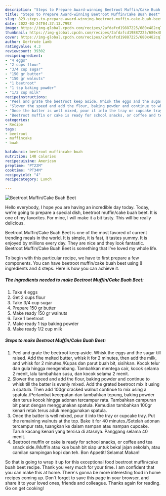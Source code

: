 ```yaml
---
description: "Steps to Prepare Award-winning Beetroot Muffin/Cake Buah Beet"
title: "Steps to Prepare Award-winning Beetroot Muffin/Cake Buah Beet"
slug: 823-steps-to-prepare-award-winning-beetroot-muffin-cake-buah-beet
date: 2022-03-24T04:37:13.799Z
image: https://img-global.cpcdn.com/recipes/2afdafcd19887225/680x482cq70/beetroot-muffincake-buah-beet-recipe-main-photo.jpg
thumbnail: https://img-global.cpcdn.com/recipes/2afdafcd19887225/680x482cq70/beetroot-muffincake-buah-beet-recipe-main-photo.jpg
cover: https://img-global.cpcdn.com/recipes/2afdafcd19887225/680x482cq70/beetroot-muffincake-buah-beet-recipe-main-photo.jpg
author: Gertrude Lamb
ratingvalue: 4.3
reviewcount: 39302
recipeingredient:
- "4 eggs"
- "2 cups flour"
- "3/4 cup sugar"
- "150 gr butter"
- "150 gr walnuts"
- "1 beetroot"
- "1 tsp baking powder"
- "1/2 cup milk"
recipeinstructions:
- "Peel and grate the beetroot keep aside. Whisk the eggs and the sugar till raised. Add the melted butter, whisk it for 2 minutes, then add the milk, and whisk for 2 minutes./Kupas dan parut buah bit, sisihkan. Kocok telur dan gula hingga mengembang. Tambahkan mentega cair, kocok selama 2 menit, lalu tambahkan susu, dan kocok selama 2 menit."
- "Slower the speed and add the flour, baking powder and continue to whisk till the batter is evenly mixed. Add the grated beetroot mix it using a spatula. Then add 100gr cracked walnut continue to mix using a spatula./Perlambat kecepatan dan tambahkan tepung, baking powder dan terus kocok hingga adonan tercampur rata. Tambahkan campuran bit parut dengan menggunakan spatula. Kemudian tambahkan 100gr kenari retak terus aduk menggunakan spatula."
- "Once the batter is well mixed, pour it into the tray or cupcake tray. Put the remaining walnuts at the top. Bake it for 40 minutes./Setelah adonan tercampur rata, tuangkan ke dalam nampan atau nampan cupcake. Taruh kacang kenari yang tersisa di atasnya. Panggang selama 40 menit."
- "Beetroot muffin or cake is ready for school snacks, or coffee and tea snack side./Muffin atau kue buah bit siap untuk bekal jajan sekolah, atau camilan sampingan kopi dan teh. Bon Appetit! Selamat Makan!"
categories:
- Recipe
tags:
- beetroot
- muffincake
- buah

katakunci: beetroot muffincake buah 
nutrition: 140 calories
recipecuisine: American
preptime: "PT22M"
cooktime: "PT34M"
recipeyield: "4"
recipecategory: Lunch

---
```



![Beetroot Muffin/Cake Buah Beet](https://img-global.cpcdn.com/recipes/2afdafcd19887225/680x482cq70/beetroot-muffincake-buah-beet-recipe-main-photo.jpg)

Hello everybody, I hope you are having an incredible day today. Today, we're going to prepare a special dish, beetroot muffin/cake buah beet. It is one of my favorites. For mine, I will make it a bit tasty. This will be really delicious.



Beetroot Muffin/Cake Buah Beet is one of the most favored of current trending meals in the world. It is simple, it is fast, it tastes yummy. It is enjoyed by millions every day. They are nice and they look fantastic. Beetroot Muffin/Cake Buah Beet is something that I've loved my whole life.


To begin with this particular recipe, we have to first prepare a few components. You can have beetroot muffin/cake buah beet using 8 ingredients and 4 steps. Here is how you can achieve it.

<!--inarticleads1-->

##### The ingredients needed to make Beetroot Muffin/Cake Buah Beet:

1. Take 4 eggs
1. Get 2 cups flour
1. Take 3/4 cup sugar
1. Prepare 150 gr butter
1. Make ready 150 gr walnuts
1. Take 1 beetroot
1. Make ready 1 tsp baking powder
1. Make ready 1/2 cup milk




<!--inarticleads2-->

##### Steps to make Beetroot Muffin/Cake Buah Beet:

1. Peel and grate the beetroot keep aside. Whisk the eggs and the sugar till raised. Add the melted butter, whisk it for 2 minutes, then add the milk, and whisk for 2 minutes./Kupas dan parut buah bit, sisihkan. Kocok telur dan gula hingga mengembang. Tambahkan mentega cair, kocok selama 2 menit, lalu tambahkan susu, dan kocok selama 2 menit.
1. Slower the speed and add the flour, baking powder and continue to whisk till the batter is evenly mixed. Add the grated beetroot mix it using a spatula. Then add 100gr cracked walnut continue to mix using a spatula./Perlambat kecepatan dan tambahkan tepung, baking powder dan terus kocok hingga adonan tercampur rata. Tambahkan campuran bit parut dengan menggunakan spatula. Kemudian tambahkan 100gr kenari retak terus aduk menggunakan spatula.
1. Once the batter is well mixed, pour it into the tray or cupcake tray. Put the remaining walnuts at the top. Bake it for 40 minutes./Setelah adonan tercampur rata, tuangkan ke dalam nampan atau nampan cupcake. Taruh kacang kenari yang tersisa di atasnya. Panggang selama 40 menit.
1. Beetroot muffin or cake is ready for school snacks, or coffee and tea snack side./Muffin atau kue buah bit siap untuk bekal jajan sekolah, atau camilan sampingan kopi dan teh. Bon Appetit! Selamat Makan!




So that is going to wrap it up for this exceptional food beetroot muffin/cake buah beet recipe. Thank you very much for your time. I am confident that you can make this at home. There's gonna be more interesting food in home recipes coming up. Don't forget to save this page in your browser, and share it to your loved ones, friends and colleague. Thanks again for reading. Go on get cooking!
